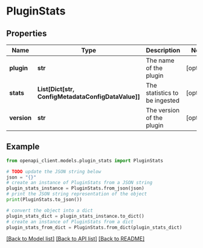 # PluginStats


## Properties

Name | Type | Description | Notes
------------ | ------------- | ------------- | -------------
**plugin** | **str** | The name of the plugin | [optional] 
**stats** | **List[Dict[str, ConfigMetadataConfigDataValue]]** | The statistics to be ingested | [optional] 
**version** | **str** | The version of the plugin | [optional] 

## Example

```python
from openapi_client.models.plugin_stats import PluginStats

# TODO update the JSON string below
json = "{}"
# create an instance of PluginStats from a JSON string
plugin_stats_instance = PluginStats.from_json(json)
# print the JSON string representation of the object
print(PluginStats.to_json())

# convert the object into a dict
plugin_stats_dict = plugin_stats_instance.to_dict()
# create an instance of PluginStats from a dict
plugin_stats_from_dict = PluginStats.from_dict(plugin_stats_dict)
```
[[Back to Model list]](../README.md#documentation-for-models) [[Back to API list]](../README.md#documentation-for-api-endpoints) [[Back to README]](../README.md)


